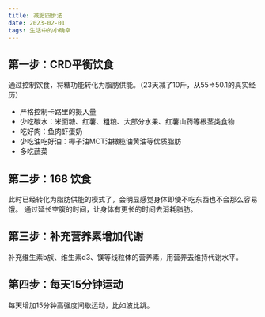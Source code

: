 ```yaml
---
title: 减肥四步法
date: 2023-02-01
tags: 生活中的小确幸
---
```


## 第一步：CRD平衡饮食
通过控制饮食，将糖功能转化为脂肪供能。（23天减了10斤，从55=>50.1的真实经历）
- 严格控制卡路里的摄入量
- 少吃碳水：米面糖、红薯、粗粮、大部分水果、红薯山药等根茎类食物
- 吃好肉：鱼肉虾蛋奶
- 少吃油吃好油：椰子油MCT油橄榄油黄油等优质脂肪
- 多吃蔬菜

## 第二步：168 饮食
此时已经转化为脂肪供能的模式了，会明显感觉身体即使不吃东西也不会那么容易饿。
通过延长空腹的时间，让身体有更长的时间去消耗脂肪。

## 第三步：补充营养素增加代谢
补充维生素b族、维生素d3、镁等线粒体的营养素，用营养去维持代谢水平。

## 第四步：每天15分钟运动
每天增加15分钟高强度间歇运动，比如波比跳。

